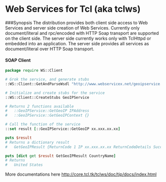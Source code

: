 Web Services for Tcl (aka tclws)
================================


###Synopsis
The distribution provides both client side access to Web Services and server side creation of Web Services. 
Currently only document/literal and rpc/encoded with HTTP Soap transport are supported on the client side. 
The server side currently works only with TclHttpd or embedded into an application. 
The server side provides all services as document/literal over HTTP Soap transport.

#### SOAP Client
```tcl
package require WS::Client

# Grok the service, and generate stubs
::WS::Client::GetAndParseWsdl "http://www.webservicex.net/geoipservice.asmx?wsdl"

# Initialize and create stubs for the service
::WS::Client::CreateStubs GeoIPService

# Returns 2 functions available
#   ::GeoIPService::GetGeoIP IPAddress
#   ::GeoIPService::GetGeoIPContext {}

# Call the function of the service
::set result [::GeoIPService::GetGeoIP xx.xxx.xx.xx]

puts $result
# Returns a dictionary result
#   GetGeoIPResult {ReturnCode 1 IP xx.xxx.xx.xx ReturnCodeDetails Success CountryName {United States} CountryCode USA}

puts [dict get $result GetGeoIPResult CountryName]
# Returns
#   United States
```

More documentations here http://core.tcl.tk/tclws/doc/tip/docs/index.html
